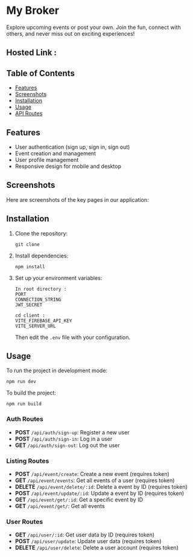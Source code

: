 # My Broker

Explore upcoming events or post your own. Join the fun, connect with others, and never miss out on exciting experiences!

## Hosted Link :

## Table of Contents

- [Features](#features)
- [Screenshots](#screenshots)
- [Installation](#installation)
- [Usage](#usage)
- [API Routes](#api-routes)

## Features

- User authentication (sign up, sign in, sign out)
- Event creation and management
- User profile management
- Responsive design for mobile and desktop

## Screenshots

Here are screenshots of the key pages in our application:

## Installation

1. Clone the repository:

   ```
   git clone
   ```

2. Install dependencies:

   ```
   npm install
   ```

3. Set up your environment variables:

   ```
   In root directory :
   PORT
   CONNECTION_STRING
   JWT_SECRET

   cd client :
   VITE_FIREBASE_API_KEY
   VITE_SERVER_URL

   ```

   Then edit the `.env` file with your configuration.

## Usage

To run the project in development mode:

```
npm run dev
```

To build the project:

```
npm run build
```

### Auth Routes

- **POST** `/api/auth/sign-up`: Register a new user
- **POST** `/api/auth/sign-in`: Log in a user
- **GET** `/api/auth/sign-out`: Log out the user

### Listing Routes

- **POST** `/api/event/create`: Create a new event (requires token)
- **GET** `/api/event/events`: Get all events of a user (requires token)
- **DELETE** `/api/event/delete/:id`: Delete a event by ID (requires token)
- **POST** `/api/event/update/:id`: Update a event by ID (requires token)
- **GET** `/api/event/get/:id`: Get a specific event by ID
- **GET** `/api/event/get/`: Get all events

### User Routes

- **GET** `/api/user/:id`: Get user data by ID (requires token)
- **POST** `/api/user/update`: Update user data (requires token)
- **DELETE** `/api/user/delete`: Delete a user account (requires token)
